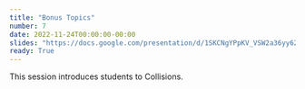 ```yaml
---
title: "Bonus Topics"
number: 7
date: 2022-11-24T00:00:00-00:00
slides: "https://docs.google.com/presentation/d/1SKCNgYPpKV_VSW2a36yy625Ur9KHSN0b1yXcYqQu8WM/edit?usp=sharing"
ready: True
---
```


This session introduces students to Collisions. 